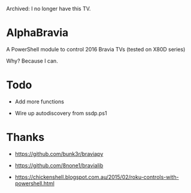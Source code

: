Archived: I no longer have this TV.

AlphaBravia
================
A PowerShell module to control 2016 Bravia TVs (tested on X80D series)

Why? Because I can.


Todo
================
* Add more functions

* Wire up autodiscovery from ssdp.ps1


Thanks
================
* https://github.com/bunk3r/braviapy

* https://github.com/8none1/bravialib

* https://chickenshell.blogspot.com.au/2015/02/roku-controls-with-powershell.html
